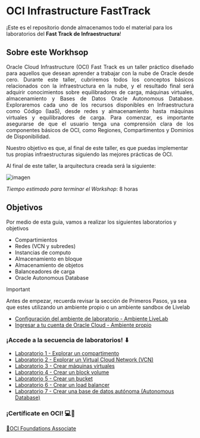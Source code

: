 # OCI Infrastructure FastTrack
  
¡Este es el repositorio donde almacenamos todo el material para los laboratorios del **Fast Track de Infraestructura**!

## Sobre este Workhsop
<p align="justify">
Oracle Cloud Infrastructure (OCI) Fast Track es un taller práctico diseñado para aquellos que desean aprender a trabajar con la nube de Oracle desde cero. Durante este taller, cubriremos todos los conceptos básicos relacionados con la infraestructura en la nube, y el resultado final será adquirir conocimientos sobre equilibradores de carga, máquinas virtuales, almacenamiento y Bases de Datos Oracle Autonomous Database. Exploraremos cada uno de los recursos disponibles en Infraestructura como Código (IaaS), desde redes y almacenamiento hasta máquinas virtuales y equilibradores de carga. Para comenzar, es importante asegurarse de que el usuario tenga una comprensión clara de los componentes básicos de OCI, como Regiones, Compartimentos y Dominios de Disponibilidad.

Nuestro objetivo es que, al final de este taller, es que puedas implementar tus propias infraestructuras siguiendo las mejores prácticas de OCI.
</p>

Al final de este taller, la arquitectura creada será la siguiente:

 ![imagen]( PrimerosPasos/imagenes/ft-architecture-gb.png)

_Tiempo estimado para terminar el Workshop_: 8 horas

## Objetivos
Por medio de esta guia, vamos a realizar los siguientes laboratorios y objetivos
- Compartimientos
- Redes (VCN y subredes)
- Instancias de computo
- Almacenamiento en bloque
- Almacenamiento de objetos
- Balanceadores de carga
- Oracle Autonomous Database 

> [!IMPORTANT]
> Antes de empezar, recuerda revisar la sección de Primeros Pasos, ya sea que estes utilizando un ambiente propio o un ambiente sandbox de Livelab

- [Configuración del ambiente de laboratorio - Ambiente LiveLab](PrimerosPasos/Readme.md)
- [Ingresar a tu cuenta de Oracle Cloud - Ambiente propio](PrimerosPasos-OwnEnviroment/README.md)
  
### ¡Accede a la secuencia de laboratorios! ⬇
- [Laboratorio 1 - Explorar un compartimento](Lab1-Compartimentos/Readme.md)
- [Laboratorio 2 - Explorar un Virtual Cloud Network (VCN)](Lab2-VCN/Readme.md)
- [Laboratorio 3 - Crear máquinas virtuales](Lab3-MaquinasVirtuales/Readme.md)
- [Laboratorio 4 - Crear un block volume](Lab4-BlockVolume/Readme.md)
- [Laboratorio 5 - Crear un bucket](Lab5-ObjectStorage/Readme.md)
- [Laboratorio 6 - Crear un load balancer](Lab6-LoadBalancer/Readme.md)
- [Laboratorio 7 - Crear una base de datos autónoma (Autonomous Database)](Lab7-AutonomousDB/Readme.md)



### ¡Certíficate en OCI! 💻🚀

<a href="https://mylearn.oracle.com/ou/learning-path/become-an-oci-foundations-associate-2023/122043"> 🏅OCI Foundations Associate</a>
